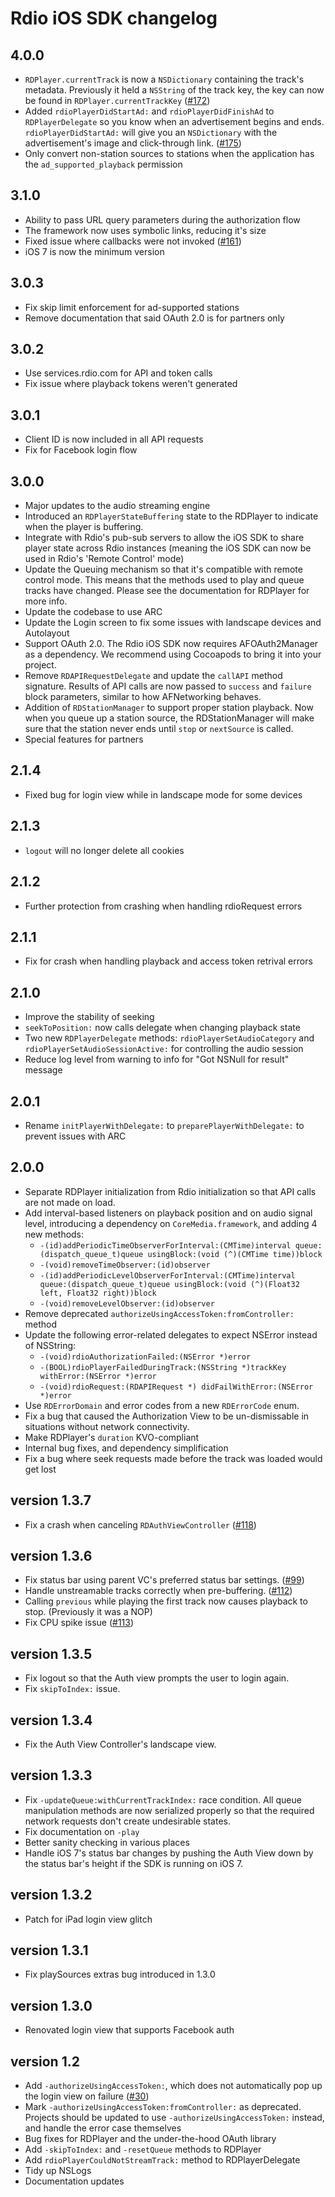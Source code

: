 # Rdio iOS SDK changelog

## 4.0.0

* `RDPlayer.currentTrack` is now a `NSDictionary` containing the track's metadata. Previously it held a `NSString` of the track key, the key can now be found in `RDPlayer.currentTrackKey` ([#172](https://github.com/rdio/api/issues/172))
* Added `rdioPlayerDidStartAd:` and `rdioPlayerDidFinishAd` to `RDPlayerDelegate` so you know when an advertisement begins and ends. `rdioPlayerDidStartAd:` will give you an `NSDictionary` with the advertisement's image and click-through link. ([#175](https://github.com/rdio/api/issues/175))
* Only convert non-station sources to stations when the application has the `ad_supported_playback` permission

## 3.1.0

* Ability to pass URL query parameters during the authorization flow
* The framework now uses symbolic links, reducing it's size
* Fixed issue where callbacks were not invoked ([#161](https://github.com/rdio/api/issues/161))
* iOS 7 is now the minimum version

## 3.0.3

* Fix skip limit enforcement for ad-supported stations
* Remove documentation that said OAuth 2.0 is for partners only

## 3.0.2

* Use services.rdio.com for API and token calls
* Fix issue where playback tokens weren't generated

## 3.0.1

* Client ID is now included in all API requests
* Fix for Facebook login flow

## 3.0.0

* Major updates to the audio streaming engine
* Introduced an `RDPlayerStateBuffering` state to the RDPlayer to indicate
  when the player is buffering.
* Integrate with Rdio's pub-sub servers to allow the iOS SDK to share player
  state across Rdio instances (meaning the iOS SDK can now be used in Rdio's
  'Remote Control' mode)
* Update the Queuing mechanism so that it's compatible with remote control mode.
  This means that the methods used to play and queue tracks have changed.  Please
  see the documentation for RDPlayer for more info.
* Update the codebase to use ARC
* Update the Login screen to fix some issues with landscape devices and Autolayout
* Support OAuth 2.0. The Rdio iOS SDK now requires AFOAuth2Manager as a dependency.
  We recommend using Cocoapods to bring it into your project.
* Remove `RDAPIRequestDelegate` and update the `callAPI` method signature.
  Results of API calls are now passed to `success` and `failure` block parameters,
  similar to how AFNetworking behaves.
* Addition of `RDStationManager` to support proper station playback.  Now when
  you queue up a station source, the RDStationManager will make sure that the
  station never ends until `stop` or `nextSource` is called.
* Special features for partners


## 2.1.4

* Fixed bug for login view while in landscape mode for some devices

## 2.1.3

* `logout` will no longer delete all cookies

## 2.1.2

* Further protection from crashing when handling rdioRequest errors

## 2.1.1

* Fix for crash when handling playback and access token retrival errors

## 2.1.0

* Improve the stability of seeking
* `seekToPosition:` now calls delegate when changing playback state
* Two new `RDPlayerDelegate` methods: `rdioPlayerSetAudioCategory` and `rdioPlayerSetAudioSessionActive:` for controlling the audio session
* Reduce log level from warning to info for "Got NSNull for result" message

## 2.0.1

* Rename `initPlayerWithDelegate:` to `preparePlayerWithDelegate:` to prevent issues with ARC

## 2.0.0

* Separate RDPlayer initialization from Rdio initialization so that API calls are not made on load.
* Add interval-based listeners on playback position and on audio signal level,
  introducing a dependency on `CoreMedia.framework`, and adding 4 new methods:
  *  `-(id)addPeriodicTimeObserverForInterval:(CMTime)interval queue:(dispatch_queue_t)queue usingBlock:(void (^)(CMTime time))block`
  *  `-(void)removeTimeObserver:(id)observer`
  *  `-(id)addPeriodicLevelObserverForInterval:(CMTime)interval queue:(dispatch_queue_t)queue usingBlock:(void (^)(Float32 left, Float32 right))block`
  *  `-(void)removeLevelObserver:(id)observer`
* Remove deprecated `authorizeUsingAccessToken:fromController:` method
* Update the following error-related delegates to expect NSError instead of
  NSString:
  * `-(void)rdioAuthorizationFailed:(NSError *)error`
  * `-(BOOL)rdioPlayerFailedDuringTrack:(NSString *)trackKey withError:(NSError *)error`
  * `-(void)rdioRequest:(RDAPIRequest *) didFailWithError:(NSError *)error`
* Use `RDErrorDomain` and error codes from a new `RDErrorCode` enum.
* Fix a bug that caused the Authorization View to be un-dismissable in
  situations without network connectivity.
* Make RDPlayer's `duration` KVO-compliant
* Internal bug fixes, and dependency simplification
* Fix a bug where seek requests made before the track was loaded would get lost

## version 1.3.7

* Fix a crash when canceling `RDAuthViewController` ([#118](https://github.com/rdio/api/issues/118))

## version 1.3.6

* Fix status bar using parent VC's preferred status bar settings. ([#99](https://github.com/rdio/api/issues/99))
* Handle unstreamable tracks correctly when pre-buffering. ([#112](https://github.com/rdio/api/issues/112))
* Calling `previous` while playing the first track now causes playback to stop.
  (Previously it was a NOP)
* Fix CPU spike issue ([#113](https://github.com/rdio/api/issues/113))

## version 1.3.5

* Fix logout so that the Auth view prompts the user to login again.
* Fix `skipToIndex:` issue.

## version 1.3.4

* Fix the Auth View Controller's landscape view.

## version 1.3.3

* Fix `-updateQueue:withCurrentTrackIndex:` race condition. All queue
  manipulation methods are now serialized properly so that the required
  network requests don't create undesirable states.
* Fix documentation on `-play`
* Better sanity checking in various places
* Handle iOS 7's status bar changes by pushing the Auth View down by
  the status bar's height if the SDK is running on iOS 7.

## version 1.3.2

* Patch for iPad login view glitch


## version 1.3.1

* Fix playSources extras bug introduced in 1.3.0


## version 1.3.0

* Renovated login view that supports Facebook auth


## version 1.2

* Add `-authorizeUsingAccessToken:`, which does not automatically pop up the
  login view on failure ([#30](https://github.com/rdio/api/issues/30))
* Mark `-authorizeUsingAccessToken:fromController:` as deprecated.  Projects
  should be updated to use `-authorizeUsingAccessToken:` instead, and handle
  the error case themselves
* Bug fixes for RDPlayer and the under-the-hood OAuth library
* Add `-skipToIndex:` and `-resetQueue` methods to RDPlayer
* Add `rdioPlayerCouldNotStreamTrack:` method to RDPlayerDelegate
* Tidy up NSLogs
* Documentation updates
